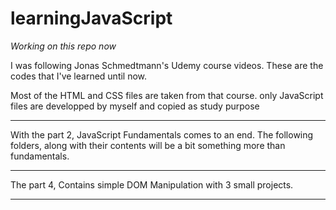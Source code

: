 # learningJavaScript


*Working on this repo now*



I was following Jonas Schmedtmann's Udemy course videos. These are the codes that I've learned until now.


Most of the HTML and CSS files are taken from that course. only JavaScript files are developped by myself and copied as study purpose


*****
With the part 2, 
    JavaScript Fundamentals comes to an end. The following folders, along with their contents will be a bit something more than fundamentals. 
*****
The part 4,
    Contains simple DOM Manipulation with 3 small projects. 
*****

